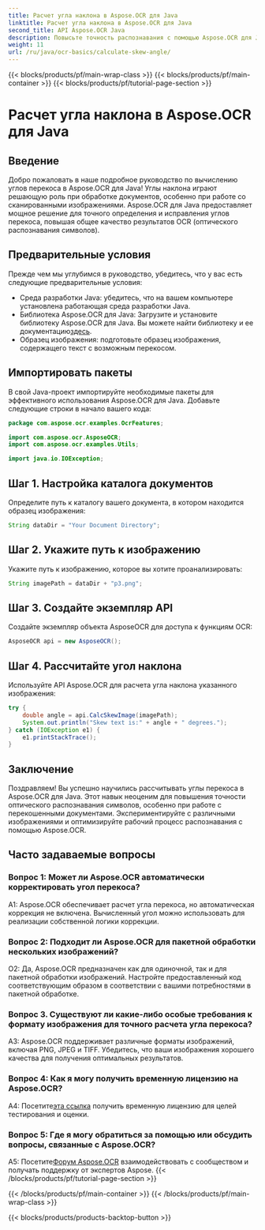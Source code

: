 ```yaml
---
title: Расчет угла наклона в Aspose.OCR для Java
linktitle: Расчет угла наклона в Aspose.OCR для Java
second_title: API Aspose.OCR Java
description: Повысьте точность распознавания с помощью Aspose.OCR для Java. Научитесь рассчитывать углы перекоса шаг за шагом. Улучшите обработку документов без особых усилий.
weight: 11
url: /ru/java/ocr-basics/calculate-skew-angle/
---
```


{{< blocks/products/pf/main-wrap-class >}}
{{< blocks/products/pf/main-container >}}
{{< blocks/products/pf/tutorial-page-section >}}

# Расчет угла наклона в Aspose.OCR для Java

## Введение

Добро пожаловать в наше подробное руководство по вычислению углов перекоса в Aspose.OCR для Java! Углы наклона играют решающую роль при обработке документов, особенно при работе со сканированными изображениями. Aspose.OCR для Java предоставляет мощное решение для точного определения и исправления углов перекоса, повышая общее качество результатов OCR (оптического распознавания символов).

## Предварительные условия

Прежде чем мы углубимся в руководство, убедитесь, что у вас есть следующие предварительные условия:

- Среда разработки Java: убедитесь, что на вашем компьютере установлена работающая среда разработки Java.
-  Библиотека Aspose.OCR для Java: Загрузите и установите библиотеку Aspose.OCR для Java. Вы можете найти библиотеку и ее документацию[здесь](https://reference.aspose.com/ocr/java/).
- Образец изображения: подготовьте образец изображения, содержащего текст с возможным перекосом.

## Импортировать пакеты

В свой Java-проект импортируйте необходимые пакеты для эффективного использования Aspose.OCR для Java. Добавьте следующие строки в начало вашего кода:

```java
package com.aspose.ocr.examples.OcrFeatures;

import com.aspose.ocr.AsposeOCR;
import com.aspose.ocr.examples.Utils;

import java.io.IOException;
```

## Шаг 1. Настройка каталога документов

Определите путь к каталогу вашего документа, в котором находится образец изображения:

```java
String dataDir = "Your Document Directory";
```

## Шаг 2. Укажите путь к изображению

Укажите путь к изображению, которое вы хотите проанализировать:

```java
String imagePath = dataDir + "p3.png";
```

## Шаг 3. Создайте экземпляр API

Создайте экземпляр объекта AsposeOCR для доступа к функциям OCR:

```java
AsposeOCR api = new AsposeOCR();
```

## Шаг 4. Рассчитайте угол наклона

Используйте API Aspose.OCR для расчета угла наклона указанного изображения:

```java
try {
    double angle = api.CalcSkewImage(imagePath);
    System.out.println("Skew text is:" + angle + " degrees.");
} catch (IOException e1) {
    e1.printStackTrace();
}
```

## Заключение

Поздравляем! Вы успешно научились рассчитывать углы перекоса в Aspose.OCR для Java. Этот навык неоценим для повышения точности оптического распознавания символов, особенно при работе с перекошенными документами. Экспериментируйте с различными изображениями и оптимизируйте рабочий процесс распознавания с помощью Aspose.OCR.

## Часто задаваемые вопросы

### Вопрос 1: Может ли Aspose.OCR автоматически корректировать угол перекоса?

A1: Aspose.OCR обеспечивает расчет угла перекоса, но автоматическая коррекция не включена. Вычисленный угол можно использовать для реализации собственной логики коррекции.

### Вопрос 2: Подходит ли Aspose.OCR для пакетной обработки нескольких изображений?

О2: Да, Aspose.OCR предназначен как для одиночной, так и для пакетной обработки изображений. Настройте предоставленный код соответствующим образом в соответствии с вашими потребностями в пакетной обработке.

### Вопрос 3. Существуют ли какие-либо особые требования к формату изображения для точного расчета угла перекоса?

A3: Aspose.OCR поддерживает различные форматы изображений, включая PNG, JPEG и TIFF. Убедитесь, что ваши изображения хорошего качества для получения оптимальных результатов.

### Вопрос 4: Как я могу получить временную лицензию на Aspose.OCR?

 А4: Посетите[эта ссылка](https://purchase.aspose.com/temporary-license/) получить временную лицензию для целей тестирования и оценки.

### Вопрос 5: Где я могу обратиться за помощью или обсудить вопросы, связанные с Aspose.OCR?

 A5: Посетите[Форум Aspose.OCR](https://forum.aspose.com/c/ocr/16) взаимодействовать с сообществом и получать поддержку от экспертов Aspose.
{{< /blocks/products/pf/tutorial-page-section >}}

{{< /blocks/products/pf/main-container >}}
{{< /blocks/products/pf/main-wrap-class >}}

{{< blocks/products/products-backtop-button >}}
